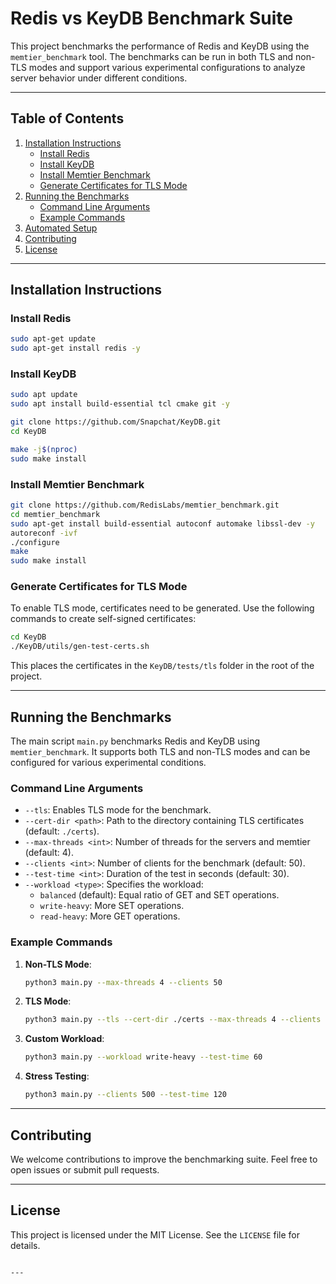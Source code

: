 # Redis vs KeyDB Benchmark Suite

This project benchmarks the performance of Redis and KeyDB using the `memtier_benchmark` tool. The benchmarks can be run in both TLS and non-TLS modes and support various experimental configurations to analyze server behavior under different conditions.

---

## Table of Contents
1. [Installation Instructions](#installation-instructions)
   - [Install Redis](#install-redis)
   - [Install KeyDB](#install-keydb)
   - [Install Memtier Benchmark](#install-memtier-benchmark)
   - [Generate Certificates for TLS Mode](#generate-certificates-for-tls-mode)
2. [Running the Benchmarks](#running-the-benchmarks)
   - [Command Line Arguments](#command-line-arguments)
   - [Example Commands](#example-commands)
3. [Automated Setup](#automated-setup)
4. [Contributing](#contributing)
5. [License](#license)

---

## Installation Instructions

### Install Redis
```bash
sudo apt-get update
sudo apt-get install redis -y
```

### Install KeyDB
```bash
sudo apt update
sudo apt install build-essential tcl cmake git -y

git clone https://github.com/Snapchat/KeyDB.git
cd KeyDB

make -j$(nproc)
sudo make install
```

### Install Memtier Benchmark
```bash
git clone https://github.com/RedisLabs/memtier_benchmark.git
cd memtier_benchmark
sudo apt-get install build-essential autoconf automake libssl-dev -y
autoreconf -ivf
./configure
make
sudo make install
```

### Generate Certificates for TLS Mode
To enable TLS mode, certificates need to be generated. Use the following commands to create self-signed certificates:
```bash
cd KeyDB
./KeyDB/utils/gen-test-certs.sh
```

This places the certificates in the `KeyDB/tests/tls` folder in the root of the project.

---

## Running the Benchmarks

The main script `main.py` benchmarks Redis and KeyDB using `memtier_benchmark`. It supports both TLS and non-TLS modes and can be configured for various experimental conditions.

### Command Line Arguments
- `--tls`: Enables TLS mode for the benchmark.
- `--cert-dir <path>`: Path to the directory containing TLS certificates (default: `./certs`).
- `--max-threads <int>`: Number of threads for the servers and memtier (default: 4).
- `--clients <int>`: Number of clients for the benchmark (default: 50).
- `--test-time <int>`: Duration of the test in seconds (default: 30).
- `--workload <type>`: Specifies the workload:
  - `balanced` (default): Equal ratio of GET and SET operations.
  - `write-heavy`: More SET operations.
  - `read-heavy`: More GET operations.

### Example Commands
1. **Non-TLS Mode**:
   ```bash
   python3 main.py --max-threads 4 --clients 50
   ```

2. **TLS Mode**:
   ```bash
   python3 main.py --tls --cert-dir ./certs --max-threads 4 --clients 50
   ```

3. **Custom Workload**:
   ```bash
   python3 main.py --workload write-heavy --test-time 60
   ```

4. **Stress Testing**:
   ```bash
   python3 main.py --clients 500 --test-time 120
   ```

---

## Contributing

We welcome contributions to improve the benchmarking suite. Feel free to open issues or submit pull requests.

---

## License

This project is licensed under the MIT License. See the `LICENSE` file for details.
```

---